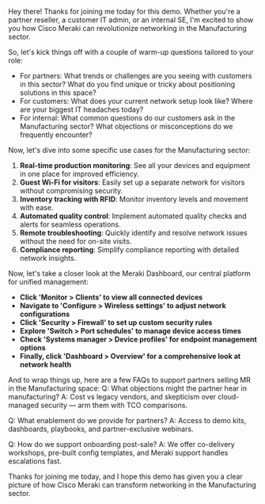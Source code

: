Hey there! Thanks for joining me today for this demo. Whether you're a partner reseller, a customer IT admin, or an internal SE, I'm excited to show you how Cisco Meraki can revolutionize networking in the Manufacturing sector.

So, let's kick things off with a couple of warm-up questions tailored to your role:
- For partners: What trends or challenges are you seeing with customers in this sector? What do you find unique or tricky about positioning solutions in this space?
- For customers: What does your current network setup look like? Where are your biggest IT headaches today?
- For internal: What common questions do our customers ask in the Manufacturing sector? What objections or misconceptions do we frequently encounter?

Now, let's dive into some specific use cases for the Manufacturing sector:
1. **Real-time production monitoring**: See all your devices and equipment in one place for improved efficiency.
2. **Guest Wi-Fi for visitors**: Easily set up a separate network for visitors without compromising security.
3. **Inventory tracking with RFID**: Monitor inventory levels and movement with ease.
4. **Automated quality control**: Implement automated quality checks and alerts for seamless operations.
5. **Remote troubleshooting**: Quickly identify and resolve network issues without the need for on-site visits.
6. **Compliance reporting**: Simplify compliance reporting with detailed network insights.

Now, let's take a closer look at the Meraki Dashboard, our central platform for unified management:
- **Click 'Monitor > Clients' to view all connected devices**
- **Navigate to 'Configure > Wireless settings' to adjust network configurations**
- **Click 'Security > Firewall' to set up custom security rules**
- **Explore 'Switch > Port schedules' to manage device access times**
- **Check 'Systems manager > Device profiles' for endpoint management options**
- **Finally, click 'Dashboard > Overview' for a comprehensive look at network health**

And to wrap things up, here are a few FAQs to support partners selling MR in the Manufacturing space:
Q: What objections might the partner hear in manufacturing?
A: Cost vs legacy vendors, and skepticism over cloud-managed security — arm them with TCO comparisons.

Q: What enablement do we provide for partners?
A: Access to demo kits, dashboards, playbooks, and partner-exclusive webinars.

Q: How do we support onboarding post-sale?
A: We offer co-delivery workshops, pre-built config templates, and Meraki support handles escalations fast.

Thanks for joining me today, and I hope this demo has given you a clear picture of how Cisco Meraki can transform networking in the Manufacturing sector.